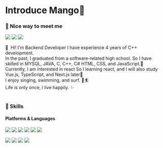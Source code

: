 
# Introduce Mango👋
### 🤞 Nice way to meet me
<p>
  <a href="https://studying-mango.tistory.com/" target="_blank"><img src="https://img.shields.io/badge/Tech_Blog-DD0B78?style=flat-square&logo=GitHub%20Sponsors&logoColor=white"/></a>
  <a href="https://instagram.com/_mango__tango_" target="_blank"><img src="https://img.shields.io/badge/mango-E4405F?style=flat-square&logo=instagram&logoColor=white"/></a>
  <a href="mailto:gomyungjin0302@gmail.com" target="_blank"><img src="https://img.shields.io/badge/gomyungjin0302@gmail.com-blue?style=flat-square&logo=Gmail&logoColor=white"/></a>
</p>

<p>
👋&nbsp; Hi! I'm Backend Developer</b>
 I have experience 4 years of C++ development.<br/>
 In the past, I graduated from a software-related high school. So I have skilled in MYSQL, JAVA, C, C++, C# HTML, CSS, and JavaScript.💖<br/>
 Currently, I am interested in react So I learning react, and I will also study Vue.js, TypeScript, and Next.js later🤗<br/>
 I enjoy singing, swimming, and surf. 🎹🏄<br/>
 Life is only once, I live happily. ✨ <br/><br/>

</p>


### 💪 Skills
#### Platforms & Languages
<p>
  <img src="https://img.shields.io/badge/Quarkus-4695EB?style=flat-square&logo=Quarkus&logoColor=white"/>
  <img src="https://img.shields.io/badge/React-61DAFB?style=flat-square&logo=React&logoColor=black"/>
  <img src="https://img.shields.io/badge/ReactNative-61DAFB?style=flat-square&logo=React&logoColor=black"/>
  <img src="https://img.shields.io/badge/Android-3DDC84?style=flat-square&logo=Android&logoColor=white"/>
  <img src="https://img.shields.io/badge/iOS-000000?style=flat-square&logo=iOS&logoColor=white"/>
  <img src="https://img.shields.io/badge/Flutter-02569B?style=flat-square&logo=Flutter&logoColor=white"/>
</p>
<p>
  <img src="https://img.shields.io/badge/Kotlin-0095D5?style=flat-square&logo=Kotlin&logoColor=white"/> 
  <img src="https://img.shields.io/badge/TypeScript-3178C6?style=flat-square&logo=TypeScript&logoColor=white"/>
  <img src="https://img.shields.io/badge/Java-007396?style=flat-square&logo=Java&logoColor=white"/>
  <img src="https://img.shields.io/badge/Swift-FA7343?style=flat-square&logo=Swift&logoColor=white"/>
</p>

